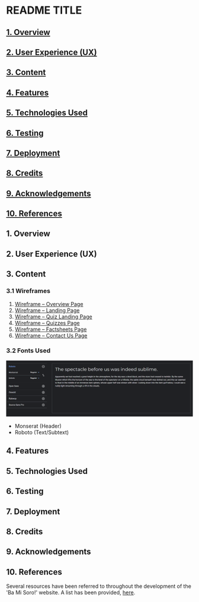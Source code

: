 # README TITLE 


## [1. Overview](#1-overview)
## [2. User Experience (UX)](#2-user-experience-ux)
## [3. Content](#3-content)
## [4. Features](#4-features)
## [5. Technologies Used](#5-technologies-used) 
## [6. Testing](#6-testing)
## [7. Deployment](#7-deployment)
## [8. Credits](#8-credits)
## [9. Acknowledgements](#9-acknowledgements)
## [10. References](#10-references)

## 1. Overview
## 2. User Experience (UX)
## 3. Content

### 3.1 Wireframes 

1.	[Wireframe – Overview Page](assets/docs/wireframes/ba-mi-soro-overview.png)
2.	[Wireframe – Landing Page](assets/docs/wireframes/ba-mi-soro-landingpg.png)
3.	[Wireframe – Quiz Landing Page](assets/docs/wireframes/ba-mi-soro-quiz-landingpg.png)
4.	[Wireframe – Quizzes Page](assets/docs/wireframes/ba-mi-soro-quizzes.png)
5.	[Wireframe – Factsheets Page](assets/docs/wireframes/ba-mi-soro-factsheets.png)
6.	[Wireframe – Contact Us Page](assets/docs/wireframes/ba-mi-soro-contactuspg.png)

### 3.2 Fonts Used 
![](/docs/readme-content/fonts-used.PNG)

- Monserat (Header) 
- Roboto (Text/Subtext) 

## 4. Features
## 5. Technologies Used
## 6. Testing
## 7. Deployment
## 8. Credits
## 9. Acknowledgements
## 10. References

Several resources have been referred to throughout the development of the 'Ba Mi Soro!' website. A list has been provided, [here](https://github.com/SOlaCoder005/ba-mi-soro/blob/master/REFS.md).